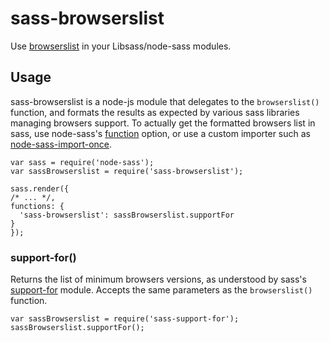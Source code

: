 # sass-browserslist

Use [browserslist](https://github.com/ai/browserslist) in your Libsass/node-sass modules.

## Usage

sass-browserslist is a node-js module that delegates to the `browserslist()` function, and formats the results as expected by various sass libraries managing browsers support. To actually get the formatted browsers list in sass, use node-sass's [function](https://github.com/sass/node-sass#functions--v300---experimental) option, or use a custom importer such as [node-sass-import-once](https://github.com/at-import/node-sass-import-once).

    var sass = require('node-sass');
    var sassBrowserslist = require('sass-browserslist');

    sass.render({
    /* ... */,
    functions: {
      'sass-browserslist': sassBrowserslist.supportFor
    }
    });

### support-for()

Returns the list of minimum browsers versions, as understood by sass's [support-for](https://github.com/JohnAlbin/support-for) module. Accepts the same parameters as the `browserslist()` function.

    var sassBrowserslist = require('sass-support-for');
    sassBrowserslist.supportFor();